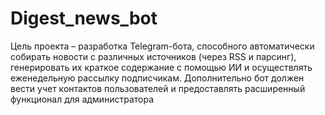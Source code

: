 # Digest_news_bot
Цель проекта – разработка Telegram-бота, способного автоматически собирать новости с различных источников (через RSS и парсинг), генерировать их краткое содержание с помощью ИИ и осуществлять еженедельную рассылку подписчикам. Дополнительно бот должен вести учет контактов пользователей  и предоставлять расширенный функционал для администратора
